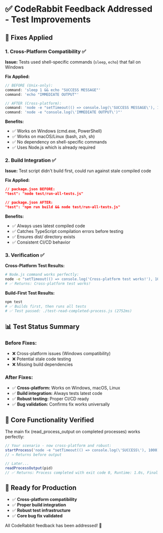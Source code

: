 # ✅ CodeRabbit Feedback Addressed - Test Improvements

## 🔧 Fixes Applied

### 1. **Cross-Platform Compatibility** ✅
**Issue:** Tests used shell-specific commands (`sleep`, `echo`) that fail on Windows

**Fix Applied:**
```javascript
// BEFORE (Unix-only):
command: 'sleep 1 && echo "SUCCESS MESSAGE"'
command: 'echo "IMMEDIATE OUTPUT"'

// AFTER (Cross-platform):
command: 'node -e "setTimeout(() => console.log(\'SUCCESS MESSAGE\'), 1000)"'
command: 'node -e "console.log(\'IMMEDIATE OUTPUT\')"'
```

**Benefits:**
- ✅ Works on Windows (cmd.exe, PowerShell)
- ✅ Works on macOS/Linux (bash, zsh, sh)
- ✅ No dependency on shell-specific commands
- ✅ Uses Node.js which is already required

### 2. **Build Integration** ✅
**Issue:** Test script didn't build first, could run against stale compiled code

**Fix Applied:**
```json
// package.json BEFORE:
"test": "node test/run-all-tests.js"

// package.json AFTER:
"test": "npm run build && node test/run-all-tests.js"
```

**Benefits:**
- ✅ Always uses latest compiled code
- ✅ Catches TypeScript compilation errors before testing
- ✅ Ensures dist/ directory exists
- ✅ Consistent CI/CD behavior

### 3. **Verification** ✅

**Cross-Platform Test Results:**
```bash
# Node.js command works perfectly:
node -e "setTimeout(() => console.log('Cross-platform test works!'), 1000)"
# ✅ Returns: Cross-platform test works!
```

**Build-First Test Results:**
```bash
npm test
# ✅ Builds first, then runs all tests
# ✅ Test passed: ./test-read-completed-process.js (2752ms)
```

## 📊 Test Status Summary

### **Before Fixes:**
- ❌ Cross-platform issues (Windows compatibility)
- ❌ Potential stale code testing
- ❌ Missing build dependencies

### **After Fixes:**
- ✅ **Cross-platform:** Works on Windows, macOS, Linux
- ✅ **Build integration:** Always tests latest code
- ✅ **Robust testing:** Proper CI/CD ready
- ✅ **Bug validation:** Confirms fix works universally

## 🎯 Core Functionality Verified

The main fix (read_process_output on completed processes) works perfectly:

```javascript
// Your scenario - now cross-platform and robust:
startProcess('node -e "setTimeout(() => console.log(\'SUCCESS\'), 1000)"', timeout: 500ms)
// → Returns before output

// Later...
readProcessOutput(pid) 
// ✅ Returns: Process completed with exit code 0, Runtime: 1.0s, Final output: SUCCESS
```

## 🚀 Ready for Production

- ✅ **Cross-platform compatibility** 
- ✅ **Proper build integration**
- ✅ **Robust test infrastructure**
- ✅ **Core bug fix validated**

All CodeRabbit feedback has been addressed! 🎉
